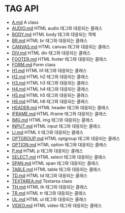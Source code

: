 # TAG API
* [A.md](A.md) A class
* [AUDIO.md](AUDIO.md) HTML audio 태그와 대응되는 클래스
* [BODY.md](BODY.md) HTML body 태그와 대응되는 객체
* [BR.md](BR.md) HTML br 태그와 대응되는 클래스
* [CANVAS.md](CANVAS.md) HTML canvas 태그와 대응되는 클래스
* [DIV.md](DIV.md) HTML div 태그와 대응되는 클래스
* [FOOTER.md](FOOTER.md) HTML footer 태그와 대응되는 클래스
* [FORM.md](FORM.md) Form class
* [H1.md](H1.md) HTML h1 태그와 대응되는 클래스
* [H2.md](H2.md) HTML h2 태그와 대응되는 클래스
* [H3.md](H3.md) HTML h3 태그와 대응되는 클래스
* [H4.md](H4.md) HTML h4 태그와 대응되는 클래스
* [H5.md](H5.md) HTML h5 태그와 대응되는 클래스
* [H6.md](H6.md) HTML h6 태그와 대응되는 클래스
* [HEADER.md](HEADER.md) HTML header 태그와 대응되는 클래스
* [IFRAME.md](IFRAME.md) HTML iframe 태그와 대응되는 클래스
* [IMG.md](IMG.md) HTML img 태그와 대응되는 클래스
* [INPUT.md](INPUT.md) HTML input 태그와 대응되는 클래스
* [LI.md](LI.md) HTML li 태그와 대응되는 클래스
* [OPTGROUP.md](OPTGROUP.md) HTML optgroup 태그와 대응되는 클래스
* [OPTION.md](OPTION.md) HTML option 태그와 대응되는 클래스
* [P.md](P.md) HTML p 태그와 대응되는 클래스
* [SELECT.md](SELECT.md) HTML select 태그와 대응되는 클래스
* [SPAN.md](SPAN.md) HTML span 태그와 대응되는 클래스
* [TABLE.md](TABLE.md) HTML table 태그와 대응되는 클래스
* [TD.md](TD.md) HTML td 태그와 대응되는 클래스
* [TEXTAREA.md](TEXTAREA.md) Textarea class
* [TH.md](TH.md) HTML th 태그와 대응되는 클래스
* [TR.md](TR.md) HTML tr 태그와 대응되는 클래스
* [UL.md](UL.md) HTML ul 태그와 대응되는 클래스
* [VIDEO.md](VIDEO.md) HTML video 태그와 대응되는 클래스
